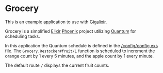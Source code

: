 # Grocery

This is an example application to use with [Gigalixir][gigalixir].

Grocery is a simplified [Elixir][elixir] [Phoenix][phoenix] project utilizing [Quantum][quantum] for scheduling tasks.

In this application the Quantum schedule is defined in the [/config/config.exs](config/config.exs) file.
The `Grocery.Restocker#fruit/1` function is scheduled to increment the orange count by 1 every 5 minutes, and the apple count by 1 every minute.

The default route `/` displays the current fruit counts.


[elixir]: https://elixir-lang.org/
[gigalixir]: https://www.gigalixir.com/
[phoenix]: https://www.phoenixframework.org/
[quantum]: https://hexdocs.pm/quantum/readme.html
